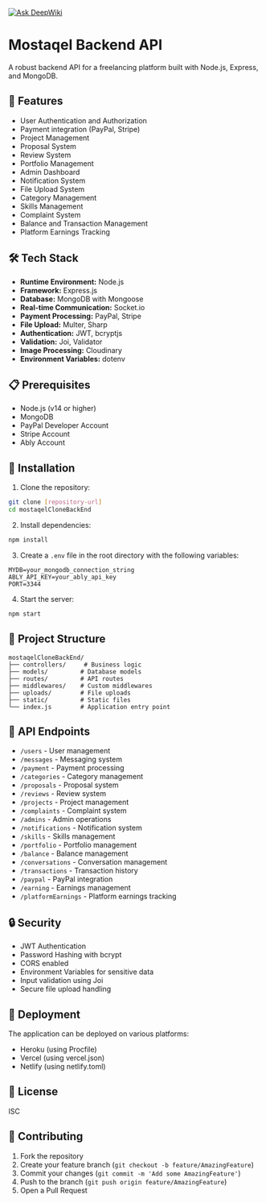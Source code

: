 <a href="https://deepwiki.com/abdelrahman-elsaady/mostaqelCloneBackEnd"><img src="https://deepwiki.com/badge.svg" alt="Ask DeepWiki"></a>
# Mostaqel Backend API

A robust backend API for a freelancing platform built with Node.js, Express, and MongoDB.

## 🚀 Features

- User Authentication and Authorization
- Payment integration (PayPal, Stripe)
- Project Management
- Proposal System
- Review System
- Portfolio Management
- Admin Dashboard
- Notification System
- File Upload System
- Category Management
- Skills Management
- Complaint System
- Balance and Transaction Management
- Platform Earnings Tracking

## 🛠️ Tech Stack

- **Runtime Environment:** Node.js
- **Framework:** Express.js
- **Database:** MongoDB with Mongoose
- **Real-time Communication:** Socket.io
- **Payment Processing:** PayPal, Stripe
- **File Upload:** Multer, Sharp
- **Authentication:** JWT, bcryptjs
- **Validation:** Joi, Validator
- **Image Processing:** Cloudinary
- **Environment Variables:** dotenv

## 📋 Prerequisites

- Node.js (v14 or higher)
- MongoDB
- PayPal Developer Account
- Stripe Account
- Ably Account

## 🔧 Installation

1. Clone the repository:
```bash
git clone [repository-url]
cd mostaqelCloneBackEnd
```

2. Install dependencies:
```bash
npm install
```

3. Create a `.env` file in the root directory with the following variables:
```env
MYDB=your_mongodb_connection_string
ABLY_API_KEY=your_ably_api_key
PORT=3344
```

4. Start the server:
```bash
npm start
```

## 📁 Project Structure

```
mostaqelCloneBackEnd/
├── controllers/     # Business logic
├── models/         # Database models
├── routes/         # API routes
├── middlewares/    # Custom middlewares
├── uploads/        # File uploads
├── static/         # Static files
└── index.js        # Application entry point
```

## 🔌 API Endpoints

- `/users` - User management
- `/messages` - Messaging system
- `/payment` - Payment processing
- `/categories` - Category management
- `/proposals` - Proposal system
- `/reviews` - Review system
- `/projects` - Project management
- `/complaints` - Complaint system
- `/admins` - Admin operations
- `/notifications` - Notification system
- `/skills` - Skills management
- `/portfolio` - Portfolio management
- `/balance` - Balance management
- `/conversations` - Conversation management
- `/transactions` - Transaction history
- `/paypal` - PayPal integration
- `/earning` - Earnings management
- `/platformEarnings` - Platform earnings tracking

## 🔒 Security

- JWT Authentication
- Password Hashing with bcrypt
- CORS enabled
- Environment Variables for sensitive data
- Input validation using Joi
- Secure file upload handling

## 🚀 Deployment

The application can be deployed on various platforms:
- Heroku (using Procfile)
- Vercel (using vercel.json)
- Netlify (using netlify.toml)

## 📝 License

ISC

## 👥 Contributing

1. Fork the repository
2. Create your feature branch (`git checkout -b feature/AmazingFeature`)
3. Commit your changes (`git commit -m 'Add some AmazingFeature'`)
4. Push to the branch (`git push origin feature/AmazingFeature`)
5. Open a Pull Request
